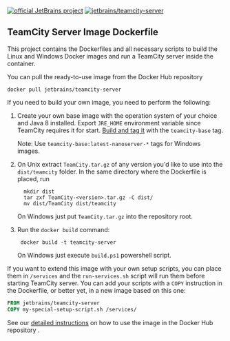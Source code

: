 [![official JetBrains project](http://jb.gg/badges/official-plastic.svg)](https://confluence.jetbrains.com/display/ALL/JetBrains+on+GitHub)
[![jetbrains/teamcity-server](https://img.shields.io/docker/pulls/jetbrains/teamcity-server.svg)](https://hub.docker.com/r/jetbrains/teamcity-server/)

## TeamCity Server Image Dockerfile

This project contains the Dockerfiles and all necessary scripts to build the Linux and Windows Docker images and run a TeamCity server inside the container.

You can pull the ready-to-use image from the Docker Hub repository
                                     
`docker pull jetbrains/teamcity-server`

If you need to build your own image, you need to perform the following:

1) Create your own base image with the operation system of your choice and Java 8 installed.
   Export `JRE_HOME` environment variable since TeamCity requires it for start.
   [Build and tag it](https://docs.docker.com/engine/reference/commandline/build/#tag-an-image--t) with the `teamcity-base` tag.

   Note: Use `teamcity-base:latest-nanoserver-*` tags for Windows images.

2) On Unix extract `TeamCity.tar.gz` of any version you'd like to use into  the `dist/teamcity` folder. In the same directory where the Dockerfile is placed, run

   ```
     mkdir dist
     tar zxf TeamCity-<version>.tar.gz -C dist/
     mv dist/TeamCity dist/teamcity
   ```
   
   On Windows just put `TeamCity.tar.gz` into the repository root.
   
3) Run the `docker build` command:
   ```
    docker build -t teamcity-server
   ```
   
   On Windows just execute `build.ps1` powershell script.

If you want to extend this image with your own setup scripts, you can place them in `/services` and the `run-services.sh`
script will run them before starting TeamCity server.  You can add your scripts with a `COPY` instruction in the Dockerfile,
or better yet, in a new image based on this one:

   ```Dockerfile
   FROM jetbrains/teamcity-server
   COPY my-special-setup-script.sh /services/
   ```

See our [detailed instructions](https://hub.docker.com/r/jetbrains/teamcity-server/) on how to use the image in the Docker Hub repository .
